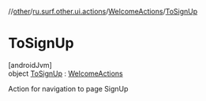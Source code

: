 //[other](../../../../index.md)/[ru.surf.other.ui.actions](../../index.md)/[WelcomeActions](../index.md)/[ToSignUp](index.md)

# ToSignUp

[androidJvm]\
object [ToSignUp](index.md) : [WelcomeActions](../index.md)

Action for navigation to page SignUp
